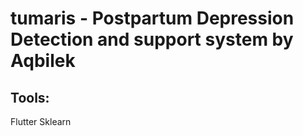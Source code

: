 # tumaris - Postpartum Depression Detection and support system by Aqbilek

## Tools:

Flutter
Sklearn

